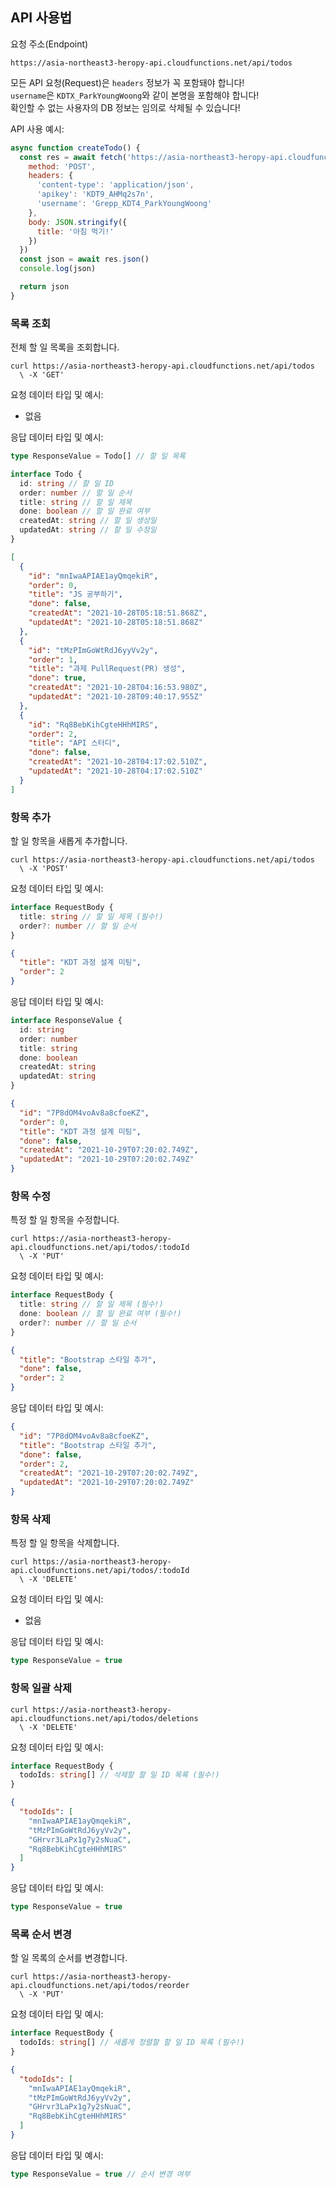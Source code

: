 ## API 사용법

요청 주소(Endpoint)

```curl
https://asia-northeast3-heropy-api.cloudfunctions.net/api/todos
```

모든 API 요청(Request)은 `headers` 정보가 꼭 포함돼야 합니다!  
`username`은 `KDTX_ParkYoungWoong`와 같이 본명을 포함해야 합니다!  
확인할 수 없는 사용자의 DB 정보는 임의로 삭제될 수 있습니다!

API 사용 예시:

```js
async function createTodo() {
  const res = await fetch('https://asia-northeast3-heropy-api.cloudfunctions.net/api/todos', {
    method: 'POST',
    headers: {
      'content-type': 'application/json',
      'apikey': 'KDT9_AHMq2s7n',
      'username': 'Grepp_KDT4_ParkYoungWoong'
    },
    body: JSON.stringify({
      title: '아침 먹기!'
    })
  })
  const json = await res.json()
  console.log(json)

  return json
}
```

### 목록 조회

전체 할 일 목록을 조회합니다.

```curl
curl https://asia-northeast3-heropy-api.cloudfunctions.net/api/todos
  \ -X 'GET'
```

요청 데이터 타입 및 예시:

- 없음

응답 데이터 타입 및 예시:

```ts
type ResponseValue = Todo[] // 할 일 목록

interface Todo {
  id: string // 할 일 ID
  order: number // 할 일 순서
  title: string // 할 일 제목
  done: boolean // 할 일 완료 여부
  createdAt: string // 할 일 생성일
  updatedAt: string // 할 일 수정일
}
```

```json
[
  {
    "id": "mnIwaAPIAE1ayQmqekiR",
    "order": 0,
    "title": "JS 공부하기",
    "done": false,
    "createdAt": "2021-10-28T05:18:51.868Z",
    "updatedAt": "2021-10-28T05:18:51.868Z"
  },
  {
    "id": "tMzPImGoWtRdJ6yyVv2y",
    "order": 1,
    "title": "과제 PullRequest(PR) 생성",
    "done": true,
    "createdAt": "2021-10-28T04:16:53.980Z",
    "updatedAt": "2021-10-28T09:40:17.955Z"
  },
  {
    "id": "Rq8BebKihCgteHHhMIRS",
    "order": 2,
    "title": "API 스터디",
    "done": false,
    "createdAt": "2021-10-28T04:17:02.510Z",
    "updatedAt": "2021-10-28T04:17:02.510Z"
  }
]
```

### 항목 추가

할 일 항목을 새롭게 추가합니다.

```curl
curl https://asia-northeast3-heropy-api.cloudfunctions.net/api/todos
  \ -X 'POST'
```

요청 데이터 타입 및 예시:

```ts
interface RequestBody {
  title: string // 할 일 제목 (필수!)
  order?: number // 할 일 순서
}
```

```json
{
  "title": "KDT 과정 설계 미팅",
  "order": 2
}
```

응답 데이터 타입 및 예시:

```ts
interface ResponseValue {
  id: string
  order: number
  title: string
  done: boolean
  createdAt: string
  updatedAt: string
}
```

```json
{
  "id": "7P8dOM4voAv8a8cfoeKZ",
  "order": 0,
  "title": "KDT 과정 설계 미팅",
  "done": false,
  "createdAt": "2021-10-29T07:20:02.749Z",
  "updatedAt": "2021-10-29T07:20:02.749Z"
}
```

### 항목 수정

특정 할 일 항목을 수정합니다.

```curl
curl https://asia-northeast3-heropy-api.cloudfunctions.net/api/todos/:todoId
  \ -X 'PUT'
```

요청 데이터 타입 및 예시:

```ts
interface RequestBody {
  title: string // 할 일 제목 (필수!)
  done: boolean // 할 일 완료 여부 (필수!)
  order?: number // 할 일 순서
}
```

```json
{
  "title": "Bootstrap 스타일 추가",
  "done": false,
  "order": 2
}
```

응답 데이터 타입 및 예시:

```json
{
  "id": "7P8dOM4voAv8a8cfoeKZ",
  "title": "Bootstrap 스타일 추가",
  "done": false,
  "order": 2,
  "createdAt": "2021-10-29T07:20:02.749Z",
  "updatedAt": "2021-10-29T07:20:02.749Z"
}
```

### 항목 삭제

특정 할 일 항목을 삭제합니다.

```curl
curl https://asia-northeast3-heropy-api.cloudfunctions.net/api/todos/:todoId
  \ -X 'DELETE'
```

요청 데이터 타입 및 예시:

- 없음

응답 데이터 타입 및 예시:

```ts
type ResponseValue = true
```

### 항목 일괄 삭제

```curl
curl https://asia-northeast3-heropy-api.cloudfunctions.net/api/todos/deletions
  \ -X 'DELETE'
```

요청 데이터 타입 및 예시:

```ts
interface RequestBody {
  todoIds: string[] // 삭제할 할 일 ID 목록 (필수!)
}
```

```json
{
  "todoIds": [
    "mnIwaAPIAE1ayQmqekiR",
    "tMzPImGoWtRdJ6yyVv2y",
    "GHrvr3LaPx1g7y2sNuaC",
    "Rq8BebKihCgteHHhMIRS"
  ]
}
```

응답 데이터 타입 및 예시:

```ts
type ResponseValue = true
```

### 목록 순서 변경

할 일 목록의 순서를 변경합니다.

```curl
curl https://asia-northeast3-heropy-api.cloudfunctions.net/api/todos/reorder
  \ -X 'PUT'
```

요청 데이터 타입 및 예시:

```ts
interface RequestBody {
  todoIds: string[] // 새롭게 정렬할 할 일 ID 목록 (필수!)
}
```

```json
{
  "todoIds": [
    "mnIwaAPIAE1ayQmqekiR",
    "tMzPImGoWtRdJ6yyVv2y",
    "GHrvr3LaPx1g7y2sNuaC",
    "Rq8BebKihCgteHHhMIRS"
  ]
}
```

응답 데이터 타입 및 예시:

```ts
type ResponseValue = true // 순서 변경 여부
```
